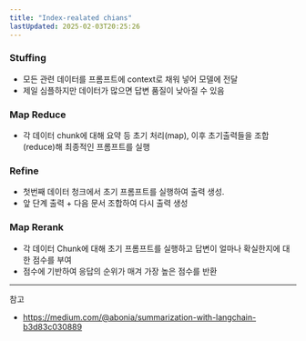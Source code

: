 ```yaml
---
title: "Index-realated chians"
lastUpdated: 2025-02-03T20:25:26
---
```

### Stuffing

- 모든 관련 데이터를 프롬프트에 context로 채워 넣어 모델에 전달
- 제일 심플하지만 데이터가 많으면 답변 품질이 낮아질 수 있음

### Map Reduce

- 각 데이터 chunk에 대해 요약 등 초기 처리(map), 이후 초기출력들을 조합(reduce)해 최종적인 프롬프트를 실행

### Refine

- 첫번째 데이터 청크에서 초기 프롬프트를 실행하여 출력 생성.
- 앞 단계 출력 + 다음 문서 조합하여 다시 출력 생성

### Map Rerank

- 각 데이터 Chunk에 대해 초기 프롬프트를 실행하고 답변이 얼마나 확실한지에 대한 점수를 부여
- 점수에 기반하여 응답의 순위가 매겨 가장 높은 점수를 반환

---
참고

- <https://medium.com/@abonia/summarization-with-langchain-b3d83c030889>
